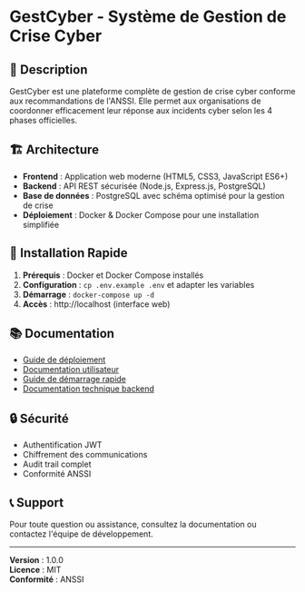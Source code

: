 # GestCyber - Système de Gestion de Crise Cyber

## 🎯 Description

GestCyber est une plateforme complète de gestion de crise cyber conforme aux recommandations de l'ANSSI. Elle permet aux organisations de coordonner efficacement leur réponse aux incidents cyber selon les 4 phases officielles.

## 🏗️ Architecture

- **Frontend** : Application web moderne (HTML5, CSS3, JavaScript ES6+)
- **Backend** : API REST sécurisée (Node.js, Express.js, PostgreSQL)
- **Base de données** : PostgreSQL avec schéma optimisé pour la gestion de crise
- **Déploiement** : Docker & Docker Compose pour une installation simplifiée

## 🚀 Installation Rapide

1. **Prérequis** : Docker et Docker Compose installés
2. **Configuration** : `cp .env.example .env` et adapter les variables
3. **Démarrage** : `docker-compose up -d`
4. **Accès** : http://localhost (interface web)

## 📚 Documentation

- [Guide de déploiement](docs/README-deploiement.md)
- [Documentation utilisateur](docs/documentation-utilisateur.md)
- [Guide de démarrage rapide](docs/quick-start-guide.md)
- [Documentation technique backend](docs/gestcyber-backend-docs.md)

## 🔒 Sécurité

- Authentification JWT
- Chiffrement des communications
- Audit trail complet
- Conformité ANSSI

## 📞 Support

Pour toute question ou assistance, consultez la documentation ou contactez l'équipe de développement.

---

**Version** : 1.0.0  
**Licence** : MIT  
**Conformité** : ANSSI